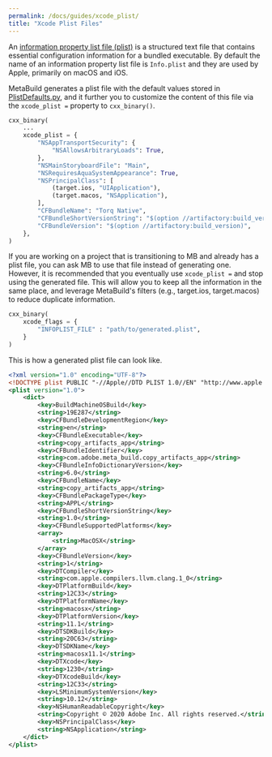 ```yaml
---
permalink: /docs/guides/xcode_plist/
title: "Xcode Plist Files"
---
```


An [information property list file (plist)](https://developer.apple.com/library/archive/documentation/General/Reference/InfoPlistKeyReference/Articles/AboutInformationPropertyListFiles.html) is a structured text file that contains essential configuration information for a bundled executable. By default the name of an information property list file is `Info.plist` and they are used by Apple, primarily on macOS and iOS.

MetaBuild generates a plist file with the default values stored in [PlistDefaults.py](https://git.corp.adobe.com/meta-build/meta-build/blob/main/metabuild/generator/xcode/PlistDefaults.py), and it further you to customize the content of this file via the `xcode_plist =` property to `cxx_binary()`.
```py
cxx_binary(
    ...
    xcode_plist = {
        "NSAppTransportSecurity": {
            "NSAllowsArbitraryLoads": True,
        },
        "NSMainStoryboardFile": "Main",
        "NSRequiresAquaSystemAppearance": True,
        "NSPrincipalClass": [
            (target.ios, "UIApplication"),
            (target.macos, "NSApplication"),
        ],
        "CFBundleName": "Torq Native",
        "CFBundleShortVersionString": "$(option //artifactory:build_version)",
        "CFBundleVersion": "$(option //artifactory:build_version)",
    },
)
```

If you are working on a project that is transitioning to MB and already has a plist file, you can ask MB to use that file instead of generating one. However, it is recommended that you eventually use `xcode_plist =` and stop using the generated file. This will allow you to keep all the information in the same place, and leverage MetaBuild's filters (e.g., target.ios, target.macos) to reduce duplicate information.

```py
cxx_binary(
    xcode_flags = {
        "INFOPLIST_FILE" : "path/to/generated.plist",
    }
)
```

This is how a generated plist file can look like.

```xml
<?xml version="1.0" encoding="UTF-8"?>
<!DOCTYPE plist PUBLIC "-//Apple//DTD PLIST 1.0//EN" "http://www.apple.com/DTDs/PropertyList-1.0.dtd">
<plist version="1.0">
    <dict>
        <key>BuildMachineOSBuild</key>
        <string>19E287</string>
        <key>CFBundleDevelopmentRegion</key>
        <string>en</string>
        <key>CFBundleExecutable</key>
        <string>copy_artifacts_app</string>
        <key>CFBundleIdentifier</key>
        <string>com.adobe.meta_build.copy_artifacts_app</string>
        <key>CFBundleInfoDictionaryVersion</key>
        <string>6.0</string>
        <key>CFBundleName</key>
        <string>copy_artifacts_app</string>
        <key>CFBundlePackageType</key>
        <string>APPL</string>
        <key>CFBundleShortVersionString</key>
        <string>1.0</string>
        <key>CFBundleSupportedPlatforms</key>
        <array>
            <string>MacOSX</string>
        </array>
        <key>CFBundleVersion</key>
        <string>1</string>
        <key>DTCompiler</key>
        <string>com.apple.compilers.llvm.clang.1_0</string>
        <key>DTPlatformBuild</key>
        <string>12C33</string>
        <key>DTPlatformName</key>
        <string>macosx</string>
        <key>DTPlatformVersion</key>
        <string>11.1</string>
        <key>DTSDKBuild</key>
        <string>20C63</string>
        <key>DTSDKName</key>
        <string>macosx11.1</string>
        <key>DTXcode</key>
        <string>1230</string>
        <key>DTXcodeBuild</key>
        <string>12C33</string>
        <key>LSMinimumSystemVersion</key>
        <string>10.12</string>
        <key>NSHumanReadableCopyright</key>
        <string>Copyright © 2020 Adobe Inc. All rights reserved.</string>
        <key>NSPrincipalClass</key>
        <string>NSApplication</string>
    </dict>
</plist>
```
